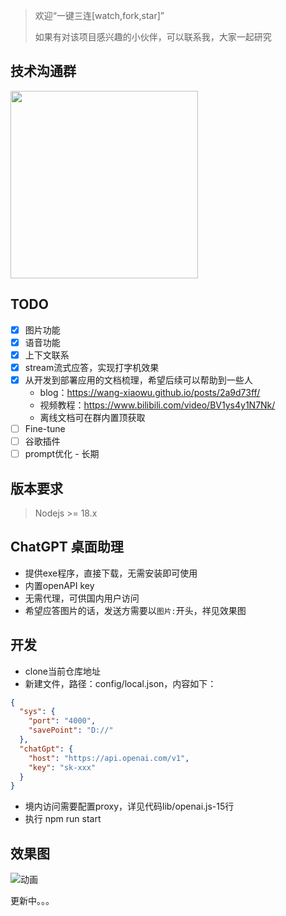 > 欢迎“一键三连[watch,fork,star]”
> 
> 如果有对该项目感兴趣的小伙伴，可以联系我，大家一起研究
## 技术沟通群
<img src="https://raw.githubusercontent.com/wang-xiaowu/picture_repository/master/behappy_group.jpg" width="300px">

## TODO
- [x] 图片功能
- [x] 语音功能
- [x] 上下文联系
- [x] stream流式应答，实现打字机效果
- [x] 从开发到部署应用的文档梳理，希望后续可以帮助到一些人
  - blog：https://wang-xiaowu.github.io/posts/2a9d73ff/
  - 视频教程：https://www.bilibili.com/video/BV1ys4y1N7Nk/
  - 离线文档可在群内置顶获取
- [ ] Fine-tune
- [ ] 谷歌插件
- [ ] prompt优化 - 长期

## 版本要求
> Nodejs >= 18.x

## ChatGPT 桌面助理
- 提供exe程序，直接下载，无需安装即可使用
- 内置openAPI key
- 无需代理，可供国内用户访问
- 希望应答图片的话，发送方需要以`图片:`开头，祥见效果图

## 开发
- clone当前仓库地址
- 新建文件，路径：config/local.json，内容如下：
```json
{
  "sys": {
    "port": "4000",
    "savePoint": "D://"
  },
  "chatGpt": {
    "host": "https://api.openai.com/v1",
    "key": "sk-xxx"
  }
}
```
- 境内访问需要配置proxy，详见代码lib/openai.js-15行
- 执行 npm run start


## 效果图
![动画](https://user-images.githubusercontent.com/44340137/230083471-7e5d8506-a680-44bf-b4ff-9de4498bc238.gif)



更新中。。。
